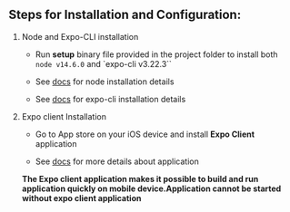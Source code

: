 ## Steps for Installation and Configuration:

1. Node and Expo-CLI installation
   -  Run **setup** binary file provided in the project folder to install both `node v14.6.0` and `expo-cli v3.22.3``

   - See [docs](https://nodejs.org/en/download/package-manager/#macos) for node installation details
   - See [docs](https://docs.expo.io/workflow/expo-cli/) for expo-cli installation details

2. Expo client Installation
   - Go to App store on your iOS device and install **Expo Client** application
   
   - See [docs](https://apps.apple.com/us/app/expo-client/id982107779) for more details about application
   
   **The Expo client application makes it possible to build and run application quickly on mobile device.Application cannot be started without expo client application**
          
